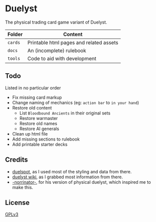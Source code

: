 # Duelyst

The physical trading card game variant of Duelyst.

**Folder** | **Content**
---------- | ---------------------------------------
`cards`    | Printable html pages and related assets
`docs`     | An (incomplete) rulebook
`tools`    | Code to aid with development

## Todo

Listed in no particular order

- Fix missing card markup
- Change naming of mechanics (eg: `action bar` to `in your hand`)
- Restore old content
  - List `Bloodbound Ancients` in their original sets
  - Restore warmaster
  - Restore old names
  - Restore AI generals
- Clean up html file
- Add missing sections to rulebook
- Add printable starter decks

## Credits

- [duelspot](https://duelspot.com), as I used most of the styling and data from
  there.
- [duelyst wiki](https://duelyst.fandom.com/), as I grabbed most information from
  there.
- [-norrinator-](https://www.reddit.com/user/-Norrinator-/), for his version of
  physical duelyst, which inspired me to make this.

## License

[GPLv3](https://www.gnu.org/licenses/gpl-3.0.en.html)
